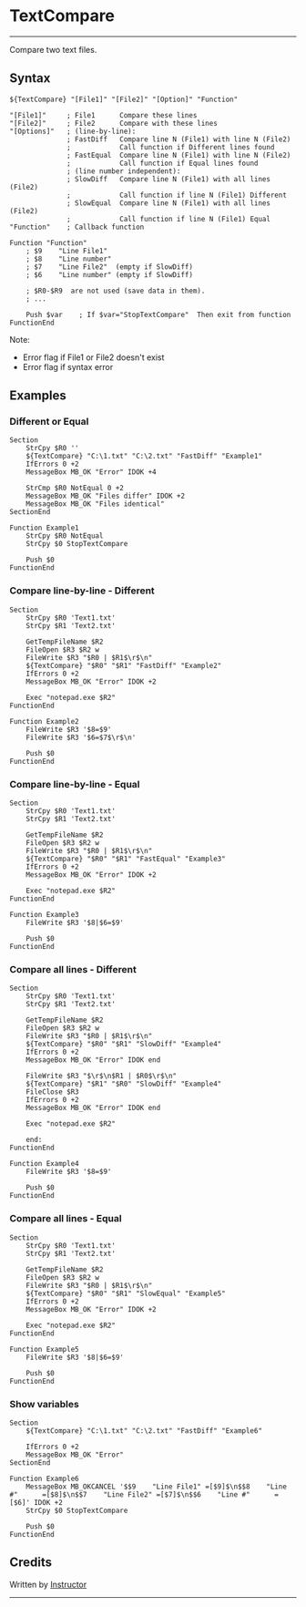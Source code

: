 # TextCompare

---

Compare two text files.

## Syntax

	${TextCompare} "[File1]" "[File2]" "[Option]" "Function"

	"[File1]"     ; File1      Compare these lines
	"[File2]"     ; File2      Compare with these lines
	"[Options]"   ; (line-by-line):
	              ; FastDiff   Compare line N (File1) with line N (File2)
	              ;            Call function if Different lines found
	              ; FastEqual  Compare line N (File1) with line N (File2)
	              ;            Call function if Equal lines found
	              ; (line number independent):
	              ; SlowDiff   Compare line N (File1) with all lines (File2)
	              ;            Call function if line N (File1) Different
	              ; SlowEqual  Compare line N (File1) with all lines (File2)
	              ;            Call function if line N (File1) Equal
	"Function"    ; Callback function

	Function "Function"
		; $9    "Line File1"
		; $8    "Line number"
		; $7    "Line File2"  (empty if SlowDiff)
		; $6    "Line number" (empty if SlowDiff)

		; $R0-$R9  are not used (save data in them).
		; ...

		Push $var    ; If $var="StopTextCompare"  Then exit from function
	FunctionEnd

Note:

- Error flag if File1 or File2 doesn't exist 
- Error flag if syntax error

## Examples 

### Different or Equal

	Section
		StrCpy $R0 ''
		${TextCompare} "C:\1.txt" "C:\2.txt" "FastDiff" "Example1"
		IfErrors 0 +2
		MessageBox MB_OK "Error" IDOK +4

		StrCmp $R0 NotEqual 0 +2
		MessageBox MB_OK "Files differ" IDOK +2
		MessageBox MB_OK "Files identical"
	SectionEnd

	Function Example1
		StrCpy $R0 NotEqual
		StrCpy $0 StopTextCompare

		Push $0
	FunctionEnd

### Compare line-by-line - Different

	Section
		StrCpy $R0 'Text1.txt'
		StrCpy $R1 'Text2.txt'

		GetTempFileName $R2
		FileOpen $R3 $R2 w
		FileWrite $R3 "$R0 | $R1$\r$\n"
		${TextCompare} "$R0" "$R1" "FastDiff" "Example2"
		IfErrors 0 +2
		MessageBox MB_OK "Error" IDOK +2

		Exec "notepad.exe $R2"
	FunctionEnd

	Function Example2
		FileWrite $R3 '$8=$9'
		FileWrite $R3 '$6=$7$\r$\n'

		Push $0
	FunctionEnd

### Compare line-by-line - Equal

	Section
		StrCpy $R0 'Text1.txt'
		StrCpy $R1 'Text2.txt'

		GetTempFileName $R2
		FileOpen $R3 $R2 w
		FileWrite $R3 "$R0 | $R1$\r$\n"
		${TextCompare} "$R0" "$R1" "FastEqual" "Example3"
		IfErrors 0 +2
		MessageBox MB_OK "Error" IDOK +2

		Exec "notepad.exe $R2"
	FunctionEnd

	Function Example3
		FileWrite $R3 '$8|$6=$9'

		Push $0
	FunctionEnd

### Compare all lines - Different

	Section
		StrCpy $R0 'Text1.txt'
		StrCpy $R1 'Text2.txt'

		GetTempFileName $R2
		FileOpen $R3 $R2 w
		FileWrite $R3 "$R0 | $R1$\r$\n"
		${TextCompare} "$R0" "$R1" "SlowDiff" "Example4"
		IfErrors 0 +2
		MessageBox MB_OK "Error" IDOK end

		FileWrite $R3 "$\r$\n$R1 | $R0$\r$\n"
		${TextCompare} "$R1" "$R0" "SlowDiff" "Example4"
		FileClose $R3
		IfErrors 0 +2
		MessageBox MB_OK "Error" IDOK end

		Exec "notepad.exe $R2"

		end:
	FunctionEnd

	Function Example4
		FileWrite $R3 '$8=$9'

		Push $0
	FunctionEnd

### Compare all lines - Equal

	Section
		StrCpy $R0 'Text1.txt'
		StrCpy $R1 'Text2.txt'

		GetTempFileName $R2
		FileOpen $R3 $R2 w
		FileWrite $R3 "$R0 | $R1$\r$\n"
		${TextCompare} "$R0" "$R1" "SlowEqual" "Example5"
		IfErrors 0 +2
		MessageBox MB_OK "Error" IDOK +2

		Exec "notepad.exe $R2"
	FunctionEnd

	Function Example5
		FileWrite $R3 '$8|$6=$9'

		Push $0
	FunctionEnd

### Show variables

	Section
		${TextCompare} "C:\1.txt" "C:\2.txt" "FastDiff" "Example6"

		IfErrors 0 +2
		MessageBox MB_OK "Error"
	SectionEnd

	Function Example6
		MessageBox MB_OKCANCEL '$$9    "Line File1" =[$9]$\n$$8    "Line #"      =[$8]$\n$$7    "Line File2" =[$7]$\n$$6    "Line #"      =[$6]' IDOK +2
		StrCpy $0 StopTextCompare

		Push $0
	FunctionEnd

## Credits

Written by [Instructor][1]

---

[1]: http://nsis.sourceforge.net/User:Instructor